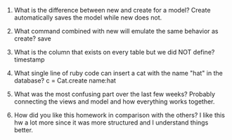 1. What is the difference between new and create for a model?
Create automatically saves the model while new does not.

2. What command combined with new will emulate the same behavior as create?
save

3. What is the column that exists on every table but we did NOT define?
timestamp

4. What single line of ruby code can insert a cat with the name "hat" in the database?
c = Cat.create name:hat

5. What was the most confusing part over the last few weeks?
Probably connecting the views and model and how everything works together.

6. How did you like this homework in comparison with the others?
I like this hw a lot more since it was more structured and I understand things better.